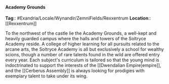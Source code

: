 #### Academy Grounds
**Tag**:: #Exandria/Locale/Wynandir/ZemniFields/Rexxentrum
**Location**:: [[Rexxentrum]]

 To the northwest of the castle lie the Academy Grounds, a well-kept and heavily guarded campus where the halls and towers of the Soltryce Academy reside. A college of higher learning for all pursuits related to the arcane arts, the Soltryce Academy is all but exclusively a school for wealthy scions, though a number of rare talents found in the wild are offered entry every year. Each subject's curriculum is tailored so that the young mind is indoctrinated to support the interests of the [[Dwendalian Empire|empire]], and the [[Cerberus Assembly]] is always looking for prodigies with exemplary talent to take under its wing.
